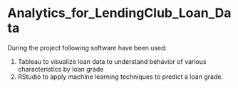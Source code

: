 # Analytics_for_LendingClub_Loan_Data

During the project following software have been used: 
1. Tableau to visualize loan data to understand behavior of various characteristics by loan grade 
2. RStudio to apply machine learning techniques to predict a loan grade.
